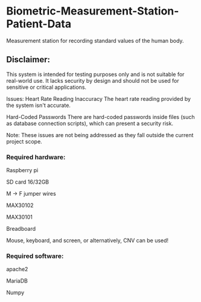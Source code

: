 # Biometric-Measurement-Station-Patient-Data
Measurement station for recording standard values of the human body.

## Disclaimer: 
This system is intended for testing purposes only and is not suitable for real-world use. It lacks security by design and should not be used for sensitive or critical applications.

Issues:
Heart Rate Reading Inaccuracy
The heart rate reading provided by the system isn't accurate.

Hard-Coded Passwords
There are hard-coded passwords inside files (such as database connection scripts), which can present a security risk.

Note: These issues are not being addressed as they fall outside the current project scope.


### Required hardware:
Raspberry pi 

SD card 16/32GB

M -> F jumper wires

MAX30102

MAX30101

Breadboard

Mouse, keyboard, and screen, or alternatively, CNV can be used!

### Required software:
apache2

MariaDB

Numpy


